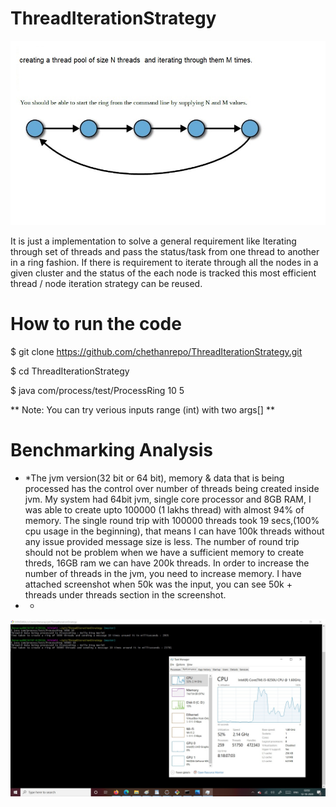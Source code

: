 # ThreadIterationStrategy 

![alt text](https://github.com/chethanrepo/ThreadIterationStrategy/blob/master/docs/process_ring_of_threads.jpg)

  It is just a implementation to solve a general requirement like Iterating through set of threads and pass the status/task from one thread to another in a ring fashion. If there is requirement to iterate through all the nodes in a given cluster and the status of the each node is tracked this most efficient thread / node iteration strategy can be reused.
  
  
 # How to run the code
  $ git clone https://github.com/chethanrepo/ThreadIterationStrategy.git
  
  $ cd ThreadIterationStrategy
  
  $ java com/process/test/ProcessRing 10 5 
  
** Note: You can try verious inputs range (int) with two args[] **

# Benchmarking Analysis

* *The jvm version(32 bit or 64 bit), memory & data that is being processed has the control over number of threads being created inside jvm. My system had 64bit jvm, single core processor and 8GB RAM, I was able to create upto 100000 (1 lakhs thread) with almost 94% of memory. The single round trip with 100000 threads took 19 secs,(100% cpu usage in the beginning), that means I can have 100k threads without any issue provided message size is less. The number of round trip should not be problem when we have a sufficient memory to create threds, 16GB ram we can have 200k threads. In order to increase the number of threads in the jvm, you need to increase memory.  I have attached screenshot when 50k was the input, you can see 50k + threads  under threads section in the screenshot.
* *

![alt text](https://github.com/chethanrepo/ThreadIterationStrategy/blob/master/docs/process_ring_of_threads_output.jpg)

  
